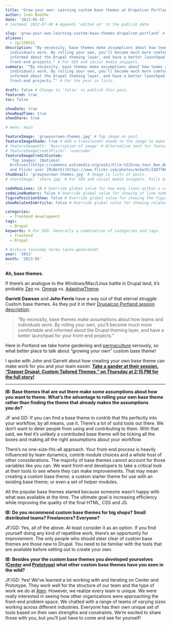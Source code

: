 ```yaml
---
title: 'Grow your own: Learning custom base themes at Drupalcon Portland'
author: Ivan Boothe
date: '2013-05-15'
# lastmod: 2022-07-09 # Appends 'edited on' to the publish date

slug: 'grow-your-own-learning-custom-base-themes-drupalcon-portland' # Recommended length is 3 to 5 words.
aliases:
  - /p/130515
description: "By necessity, base themes make assumptions about how teams and
  individuals work. By rolling your own, you'll become much more comfortable and
  informed about the Drupal theming layer, and have a better launchpad for your
  front-end projects." # For SEO and social media snippets.
summary: '“By necessity, base themes make assumptions about how teams and
  individuals work. By rolling your own, you’ll become much more comfortable and
  informed about the Drupal theming layer, and have a better launchpad for your
  front-end projects.”' # For the post in lists.

draft: false # Change to 'false' to publish this post.
featured: true
toc: false

showDate: true
showReadTime: true
showShare: true

# menu: main

featureImage: 'growyourown-themes.jpg' # Top image on post.
featureImageShade: true # Add a translucent shade to the image to make overlaid text easier to read.
# featureImageAlt: 'Description of image' # Alternative text for featured image.
# featureImageCreditFlickr: 'username'
featureImageCreditCustom:
  'Top images: [National
  Archives](https://commons.wikimedia.org/wiki/File:%22Grow_Your_Own_Be_Sure%22_-_NARA_-_513660.jpg)
  and Flickr user [McBeth](https://www.flickr.com/photos/mcbeth/23877066).'
thumbnail: 'growyourown-themes.jpg' # Image in lists of posts.
# shareImage: 'share.jpg' # For SEO and social media snippets. Falls back to thumbnail (if set) or featureImage.

codeMaxLines: 10 # Override global value for how many lines within a code block before auto-collapsing.
codeLineNumbers: false # Override global value for showing of line numbers within code block.
figurePositionShow: false # Override global value for showing the figure label.
showRelatedInArticle: false # Override global value for showing related posts in this series at the end of the content.

categories:
  - frontend development
tags:
  - Drupal
keywords: # For SEO. Generally a combination of categories and tags.
  - frontend
  - Drupal

# Archive taxonomy terms (auto-generated)
year: '2013'
month: '2013-05'
---
```


**Ah, base themes.**

If there’s an analogue to the Windows/Mac/Linux battle in Drupal land, it’s
probably [Zen](https://www.drupal.org/project/zen) vs.
[Omega](https://www.drupal.org/project/omega) vs.
[AdaptiveTheme](https://www.drupal.org/project/adaptivetheme).

**Garrett Dawson** and **John Ferris** have a way out of that eternal struggle:
Custom base themes. As they put it in their
[Drupalcon Portland session description](https://portland2013.drupal.org/node/3043.html):

> “By necessity, base themes make assumptions about how teams and individuals
> work. By rolling your own, you’ll become much more comfortable and informed
> about the Drupal theming layer, and have a better launchpad for your
> front-end projects.”

Here in Portland we take home gardening and
[permaculture](https://en.wikipedia.org/wiki/Permaculture) seriously, so what
better place to talk about “growing your own” custom base theme!

I spoke with John and Garrett about how creating your own base theme can make
work for you and your team easier.
[**Take a gander at their session, “Dapper Drupal: Custom Tailored Themes,” on Thursday at 2:15 PM for the full story!**](https://portland2013.drupal.org/node/3043.html)

---

**IB: Base themes that are out there make some assumptions about how you want to
theme. What’s the advantage to rolling your own base theme rather than finding
the theme that already makes the assumptions you do?**

JF and GD: If you can find a base theme in contrib that fits perfectly into your
workflow, by all means, use it. There’s a lot of solid tools out there. We don’t
want to deter people from using and contributing to them. With that said, we
feel it’s unlikely a contributed base theme will be ticking all the boxes and
making all the right assumptions about your workflow.

There’s no one-size-fits-all approach. Your front-end process is heavily
influenced by team dynamics, contrib module choices and a whole host of other
considerations. The majority of base themes cannot account for those variables
like you can. We want front-end developers to take a critical look at their
tools to see where they can make improvements. That may mean creating a custom
base theme; a custom starter theme for use with an existing base theme; or even
a set of helper modules.

All the popular base themes started because someone wasn’t happy with what was
available at the time. The ultimate goal is increasing efficiency while
improving the quality of the final HTML, CSS and JS.

**IB: Do you recommend custom base themes for big shops? Small distributed
teams? Freelancers? Everyone?**

JF/GD: Yes, all of the above. At least consider it as an option. If you find
yourself doing any kind of repetitive work, there’s an opportunity for
improvement. The only people who should steer clear of custom base themes are
those new to Drupal. You need to be familiar with the tools that are available
before setting out to create your own.

**IB: Besides your the custom base themes you developed yourselves
([Center](https://www.drupal.org/project/center) and
[Prototype](https://www.drupal.org/project/prototype)) what other custom base
themes have you seen in the wild?**

JF/GD: Yes! We’ve learned a lot working with and iterating on Center and
Prototype. They work well for the structure of our team and the type of work we
do at [Aten](https://atendesigngroup.com/). However, we realize every team is
unique. We were really interested in seeing how other organizations were
approaching the front-end problem space. We chatted with a range of teams of
varying sizes working across different industries. Everyone has their own unique
set of tools based on their own strengths and constraints. We’re excited to
share those with you, but you’ll just have to come and see for yourself!
